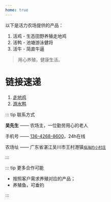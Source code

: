 ```yaml
---
home: true
---
```

以下是活力农场提供的产品：
1. 活鸡 - 生态田野养殖走地鸡
1. 活鸭 - 池塘游泳健将
1. 活牛 - 简直牛逼

> 用心养殖，健康生活。

# 链接速递

1. [走地鸡](/chicken.html)
1. [游水鸭](/duck.html)

::: tip 联系方式

**吴先生** —— 农场主，一位勤劳用心的老人

手机号 —— <a href="tel:13642688600">136-4268-8600</a>，24h在线

农场址 —— 广东省湛江吴川市王村港镇<small>[临海的小村庄](https://ditu.amap.com/place/B02F70NX0Q)</small>

:::

::: tip 更多合作可能

 - 按照客户需求养殖对应的产品；
 - 养殖鱼，可垂钓

:::
